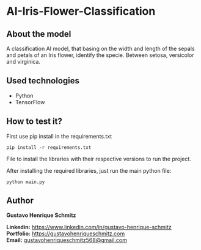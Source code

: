 # AI-Iris-Flower-Classification

## About the model
A classification AI model, that basing on the width and length of the sepals and petals of an Iris flower, identify the specie. Between setosa, versicolor and virginica.

## Used technologies
- Python
- TensorFlow

## How to test it?
First use pip install in the requirements.txt
```
pip install -r requirements.txt
```
File to install the libraries with their respective versions to run the project.

After installing the required libraries, just run the main python file:
```
python main.py
```

## Author
**Gustavo Henrique Schmitz**

**Linkedin:** https://www.linkedin.com/in/gustavo-henrique-schmitz  
**Portfolio:** https://gustavohenriqueschmitz.com  
**Email:** gustavohenriqueschmitz568@gmail.com  
